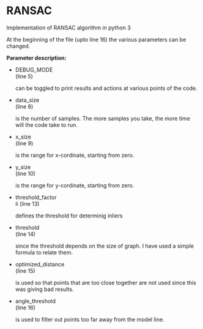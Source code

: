 # RANSAC
Implementation of RANSAC algorithm in python 3

At the beginning of the file (upto line 16) the various parameters can be changed.

<b>Parameter description:</b>
<ul>
<li>DEBUG_MODE</li> (line 5) 

can be toggled to print results and actions at various points of the code.

<li>data_size</li> (line 8) 

is the number of samples. The more samples you take, the more time will the code take to run.

<li>x_size</li> (line 9) 

is the range for x-cordinate, starting from zero.

<li>y_size</li> (line 10) 

is the range for y-cordinate, starting from zero.

<li>threshold_factor</li>li (line 13) 

defines the threshold for determinig inliers

<li>threshold</li> (line 14) 

since the threshold depends on the size of graph. I have used a simple formula to relate them.

<li>optimized_distance</li> (line 15) 

is used so that points that are too close together are not used since this was giving bad results.

<li>angle_threshold</li> (line 16) 

is used to filter out points too far away from the model line.</ul>
